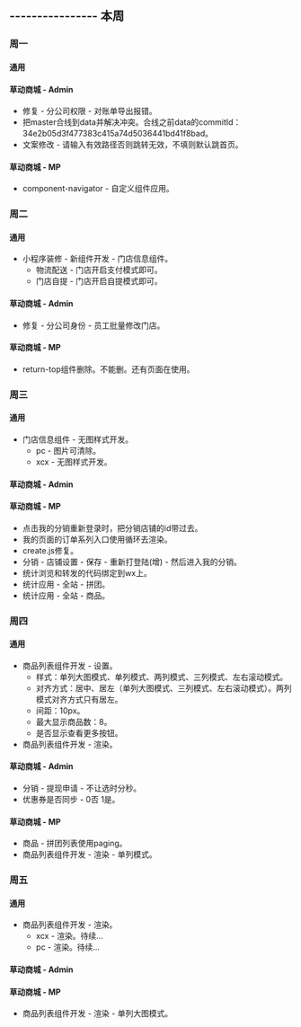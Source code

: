 ## ---------------- 本周

### 周一
#### 通用
#### 草动商城 - Admin
* 修复 - 分公司权限 - 对账单导出报错。
* 把master合线到data并解决冲突。合线之前data的commitId：34e2b05d3f477383c415a74d5036441bd41f8bad。
* 文案修改 - 请输入有效路径否则跳转无效，不填则默认跳首页。
#### 草动商城 - MP
* component-navigator - 自定义组件应用。

### 周二
#### 通用
* 小程序装修 - 新组件开发 - 门店信息组件。
  - 物流配送 - 门店开启支付模式即可。
  - 门店自提 - 门店开启自提模式即可。
#### 草动商城 - Admin
* 修复 - 分公司身份 - 员工批量修改门店。
#### 草动商城 - MP
* return-top组件删除。不能删。还有页面在使用。

### 周三
#### 通用
* 门店信息组件 - 无图样式开发。
  - pc - 图片可清除。
  - xcx - 无图样式开发。
#### 草动商城 - Admin
#### 草动商城 - MP
* 点击我的分销重新登录时，把分销店铺的id带过去。
* 我的页面的订单系列入口使用循环去渲染。
* create.js修复。
* 分销 - 店铺设置 - 保存 - 重新打登陆(增) - 然后进入我的分销。
* 统计浏览和转发的代码绑定到wx上。
* 统计应用 - 全站 - 拼团。
* 统计应用 - 全站 - 商品。

### 周四
#### 通用
* 商品列表组件开发 - 设置。
  - 样式：单列大图模式、单列模式、两列模式、三列模式、左右滚动模式。
  - 对齐方式：居中、居左（单列大图模式、三列模式、左右滚动模式）。两列模式对齐方式只有居左。
  - 间距：10px。
  - 最大显示商品数：8。
  - 是否显示查看更多按钮。
* 商品列表组件开发 - 渲染。
#### 草动商城 - Admin
* 分销 - 提现申请 - 不让选时分秒。
* 优惠券是否同步 - 0否 1是。
#### 草动商城 - MP
* 商品 - 拼团列表使用paging。
* 商品列表组件开发 - 渲染 - 单列模式。

### 周五
#### 通用
* 商品列表组件开发 - 渲染。
  - xcx - 渲染。待续...
  - pc - 渲染。待续...
#### 草动商城 - Admin
#### 草动商城 - MP
* 商品列表组件开发 - 渲染 - 单列大图模式。
